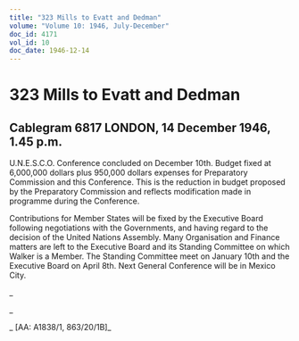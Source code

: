 ```yaml
---
title: "323 Mills to Evatt and Dedman"
volume: "Volume 10: 1946, July-December"
doc_id: 4171
vol_id: 10
doc_date: 1946-12-14
---
```


# 323 Mills to Evatt and Dedman

## Cablegram 6817 LONDON, 14 December 1946, 1.45 p.m.

U.N.E.S.C.O. Conference concluded on December 10th. Budget fixed at 6,000,000 dollars plus 950,000 dollars expenses for Preparatory Commission and this Conference. This is the reduction in budget proposed by the Preparatory Commission and reflects modification made in programme during the Conference.

Contributions for Member States will be fixed by the Executive Board following negotiations with the Governments, and having regard to the decision of the United Nations Assembly. Many Organisation and Finance matters are left to the Executive Board and its Standing Committee on which Walker is a Member. The Standing Committee meet on January 10th and the Executive Board on April 8th. Next General Conference will be in Mexico City.

_

_

_ [AA: A1838/1, 863/20/1B]_
